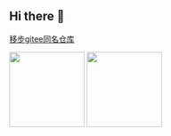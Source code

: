 ## Hi there 👋

<a href="https://gitee.com/iurac">移步gitee同名仓库</a>

<span>
  <img height="135px" src="https://github-readme-stats.vercel.app/api?username=Iurac&hide_title=true&hide_border=true&show_icons=true&include_all_commits=true&line_height=21&theme=radical&locale=cn" />
  <img height="135px" src="https://github-readme-stats.vercel.app/api/top-langs/?username=Iurac&hide_title=true&hide_border=true&layout=compact&theme=radical&locale=cn" />
</span>
